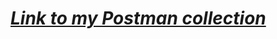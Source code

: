 # ***<a href="https://www.postman.com/spaceflight-saganist-5589020/workspace/test-workspace/collection/23766224-5b1c889b-c8bc-4574-ad5c-3736ee7fa534?ctx=documentation&tab=variables" target="_blank">Link to my Postman collection</a>***